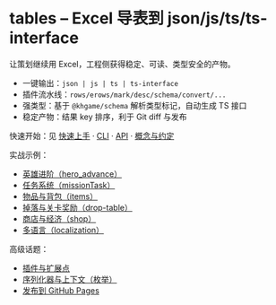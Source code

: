 # tables – Excel 导表到 json/js/ts/ts-interface

让策划继续用 Excel，工程侧获得稳定、可读、类型安全的产物。

- 一键输出：`json | js | ts | ts-interface`
- 插件流水线：`rows/erows/mark/desc/schema/convert/...`
- 强类型：基于 `@khgame/schema` 解析类型标记，自动生成 TS 接口
- 稳定产物：结果 key 排序，利于 Git diff 与发布

快速开始：见 [快速上手](getting-started.md) · [CLI](cli.md) · [API](api.md) · [概念与约定](concepts.md)

实战示例：
- [英雄进阶（hero_advance）](examples/hero-advance.md)
- [任务系统（missionTask）](examples/mission-task.md)
- [物品与背包（items）](examples/items.md)
- [掉落与关卡奖励（drop-table）](examples/drop-table.md)
- [商店与经济（shop）](examples/shop.md)
- [多语言（localization）](examples/localization.md)

高级话题：
- [插件与扩展点](plugins.md)
- [序列化器与上下文（枚举）](serializers.md)
- [发布到 GitHub Pages](how-to-publish.md)
